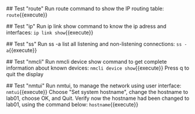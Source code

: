 ## Test "route"
Run route command to show the IP routing table:
`route`{{execute}}

## Test "ip"
Run ip link show command to know the ip adress and interfaces:
`ip link show`{{execute}}

## Test "ss"
Run ss -a list all listening and non-listening connections:
`ss -a`{{execute}}

## Test "nmcli"
Run nmcli device show command to get complete information about known devices:
`nmcli device show`{{execute}}
Press q to quit the display


## Test "nmtui"
Run nmtui, to manage the network using user interface:
`nmtui`{{execute}}
Choose "Set system hostname", change the hostname to lab01, choose OK, and Quit.
Verify now the hostname had been changed to lab01, using the command below:
`hostname`{{execute}}

